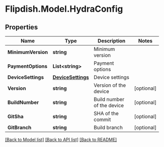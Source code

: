 # Flipdish.Model.HydraConfig
## Properties

Name | Type | Description | Notes
------------ | ------------- | ------------- | -------------
**MinimumVersion** | **string** | Minimum version | 
**PaymentOptions** | **List&lt;string&gt;** | Payment options | 
**DeviceSettings** | [**DeviceSettings**](DeviceSettings.md) | Device settings | 
**Version** | **string** | Version of the device | [optional] 
**BuildNumber** | **string** | Build number of the device | [optional] 
**GitSha** | **string** | SHA of the commit | [optional] 
**GitBranch** | **string** | Build branch | [optional] 

[[Back to Model list]](../README.md#documentation-for-models) [[Back to API list]](../README.md#documentation-for-api-endpoints) [[Back to README]](../README.md)

